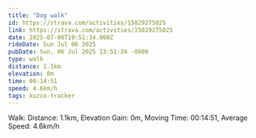 ```yaml
---
title: "Dog walk"
id: https://strava.com/activities/15029275025
link: https://strava.com/activities/15029275025
date: 2025-07-06T19:51:34.000Z
rideDate: Sun Jul 06 2025
pubDate: Sun, 06 Jul 2025 13:51:34 -0600
type: walk
distance: 1.1km
elevation: 0m
time: 00:14:51
speed: 4.6km/h
tags: kuzco-tracker
---
```

Walk: Distance: 1.1km, Elevation Gain: 0m, Moving Time: 00:14:51, Average Speed: 4.6km/h